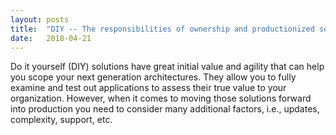 ```yaml
---
layout: posts
title:  "DIY -- The responsibilities of ownership and productionized solutions"
date:   2018-04-21
---
```


Do it yourself (DIY) solutions have great initial value and agility that can help you scope your next generation architectures.  They allow you to fully examine and test out applications to assess their true value to your organization.  However, when it comes to moving those solutions forward into production you need to consider many additional factors, i.e., updates, complexity, support, etc.

